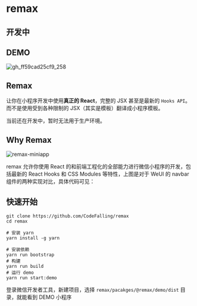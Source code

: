# remax

## 开发中

## DEMO

![gh_ff59cad25cf9_258](https://user-images.githubusercontent.com/5436704/51023486-fda79300-15c1-11e9-967f-519d8fe29370.jpg)

## Remax

让你在小程序开发中使用**真正的 React**，完整的 JSX 甚至是最新的 `Hooks API`。而不是使用受到各种限制的 JSX（其实是模板）翻译成小程序模板。

当前还在开发中，暂时无法用于生产环境。

## Why Remax
![remax-miniapp](https://user-images.githubusercontent.com/5436704/50967966-ad262c00-1514-11e9-8991-3a702804afcb.jpg)

remax 允许你使用 React 的和前端工程化的全部能力进行微信小程序的开发，包括最新的 React Hooks 和 CSS Modules 等特性，上图是对于 WeUI 的 navbar 组件的两种实现对比，具体代码可见：

## 快速开始

```shell
git clone https://github.com/CodeFalling/remax
cd remax

# 安装 yarn
yarn install -g yarn

# 安装依赖
yarn run bootstrap
# 构建
yarn run build
# 运行 demo
yarn run start:demo
```

登录微信开发者工具，新建项目，选择 `remax/pacakges/@remax/demo/dist` 目录，就能看到 DEMO 小程序
